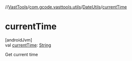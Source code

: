 //[VastTools](../../../index.md)/[com.gcode.vasttools.utils](../index.md)/[DateUtils](index.md)/[currentTime](current-time.md)

# currentTime

[androidJvm]\
val [currentTime](current-time.md): [String](https://kotlinlang.org/api/latest/jvm/stdlib/kotlin/-string/index.html)

Get current time
